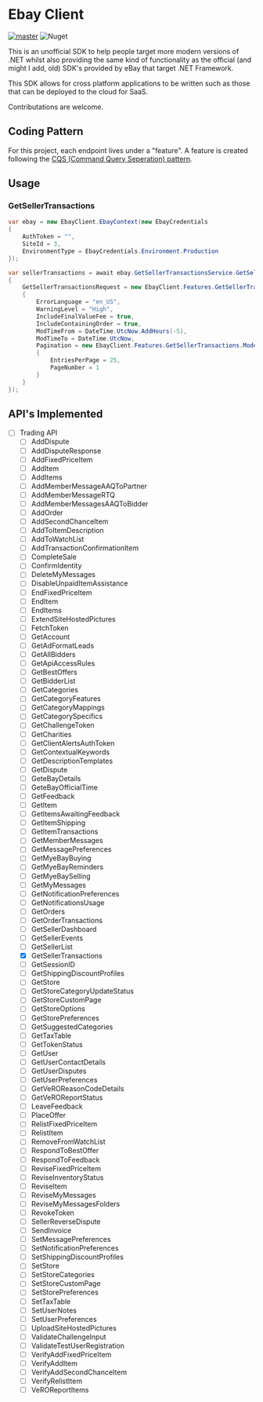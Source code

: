 # Ebay Client
[![master](https://github.com/owenashurst/EbayClient/actions/workflows/build-and-publish.yml/badge.svg)](https://github.com/owenashurst/EbayClient/actions) ![Nuget](https://img.shields.io/nuget/v/EbayClient)

This is an unofficial SDK to help people target more modern versions of .NET whilst also providing the same kind of functionality as the official (and might I add, old) SDK's provided by eBay that target .NET Framework.

This SDK allows for cross platform applications to be written such as those that can be deployed to the cloud for SaaS.

Contributations are welcome.

## Coding Pattern
For this project, each endpoint lives under a "feature". A feature is created following the [CQS (Command Query Seperation) pattern](https://thecodereaper.com/2020/05/23/command-query-separation-cqs/).

## Usage
### GetSellerTransactions

```csharp
var ebay = new EbayClient.EbayContext(new EbayCredentials
{
	AuthToken = "",
	SiteId = 3,
	EnvironmentType = EbayCredentials.Environment.Production
});

var sellerTransactions = await ebay.GetSellerTransactionsService.GetSellerTransactions(new Query
{
	GetSellerTransactionsRequest = new EbayClient.Features.GetSellerTransactions.Models.GetSellerTransactionsRequest
	{
		ErrorLanguage = "en_US",
		WarningLevel = "High",
		IncludeFinalValueFee = true,
		IncludeContainingOrder = true,
		ModTimeFrom = DateTime.UtcNow.AddHours(-5),
		ModTimeTo = DateTime.UtcNow,
		Pagination = new EbayClient.Features.GetSellerTransactions.Models.Pagination
		{
			EntriesPerPage = 25,
			PageNumber = 1
		}
	}
});
```

## API's Implemented

- [ ] Trading API
  - [ ] AddDispute
  - [ ] AddDisputeResponse
  - [ ] AddFixedPriceItem
  - [ ] AddItem
  - [ ] AddItems
  - [ ] AddMemberMessageAAQToPartner
  - [ ] AddMemberMessageRTQ
  - [ ] AddMemberMessagesAAQToBidder
  - [ ] AddOrder
  - [ ] AddSecondChanceItem
  - [ ] AddToItemDescription
  - [ ] AddToWatchList
  - [ ] AddTransactionConfirmationItem
  - [ ] CompleteSale
  - [ ] ConfirmIdentity
  - [ ] DeleteMyMessages
  - [ ] DisableUnpaidItemAssistance
  - [ ] EndFixedPriceItem
  - [ ] EndItem
  - [ ] EndItems
  - [ ] ExtendSiteHostedPictures
  - [ ] FetchToken
  - [ ] GetAccount
  - [ ] GetAdFormatLeads
  - [ ] GetAllBidders
  - [ ] GetApiAccessRules
  - [ ] GetBestOffers
  - [ ] GetBidderList
  - [ ] GetCategories
  - [ ] GetCategoryFeatures
  - [ ] GetCategoryMappings
  - [ ] GetCategorySpecifics
  - [ ] GetChallengeToken
  - [ ] GetCharities
  - [ ] GetClientAlertsAuthToken
  - [ ] GetContextualKeywords
  - [ ] GetDescriptionTemplates
  - [ ] GetDispute
  - [ ] GeteBayDetails
  - [ ] GeteBayOfficialTime
  - [ ] GetFeedback
  - [ ] GetItem
  - [ ] GetItemsAwaitingFeedback
  - [ ] GetItemShipping
  - [ ] GetItemTransactions
  - [ ] GetMemberMessages
  - [ ] GetMessagePreferences
  - [ ] GetMyeBayBuying
  - [ ] GetMyeBayReminders
  - [ ] GetMyeBaySelling
  - [ ] GetMyMessages
  - [ ] GetNotificationPreferences
  - [ ] GetNotificationsUsage
  - [ ] GetOrders
  - [ ] GetOrderTransactions
  - [ ] GetSellerDashboard
  - [ ] GetSellerEvents
  - [ ] GetSellerList
  - [x] GetSellerTransactions
  - [ ] GetSessionID
  - [ ] GetShippingDiscountProfiles
  - [ ] GetStore
  - [ ] GetStoreCategoryUpdateStatus
  - [ ] GetStoreCustomPage
  - [ ] GetStoreOptions
  - [ ] GetStorePreferences
  - [ ] GetSuggestedCategories
  - [ ] GetTaxTable
  - [ ] GetTokenStatus
  - [ ] GetUser
  - [ ] GetUserContactDetails
  - [ ] GetUserDisputes
  - [ ] GetUserPreferences
  - [ ] GetVeROReasonCodeDetails
  - [ ] GetVeROReportStatus
  - [ ] LeaveFeedback
  - [ ] PlaceOffer
  - [ ] RelistFixedPriceItem
  - [ ] RelistItem
  - [ ] RemoveFromWatchList
  - [ ] RespondToBestOffer
  - [ ] RespondToFeedback
  - [ ] ReviseFixedPriceItem
  - [ ] ReviseInventoryStatus
  - [ ] ReviseItem
  - [ ] ReviseMyMessages
  - [ ] ReviseMyMessagesFolders
  - [ ] RevokeToken
  - [ ] SellerReverseDispute
  - [ ] SendInvoice
  - [ ] SetMessagePreferences
  - [ ] SetNotificationPreferences
  - [ ] SetShippingDiscountProfiles
  - [ ] SetStore
  - [ ] SetStoreCategories
  - [ ] SetStoreCustomPage
  - [ ] SetStorePreferences
  - [ ] SetTaxTable
  - [ ] SetUserNotes
  - [ ] SetUserPreferences
  - [ ] UploadSiteHostedPictures
  - [ ] ValidateChallengeInput
  - [ ] ValidateTestUserRegistration
  - [ ] VerifyAddFixedPriceItem
  - [ ] VerifyAddItem
  - [ ] VerifyAddSecondChanceItem
  - [ ] VerifyRelistItem
  - [ ] VeROReportItems